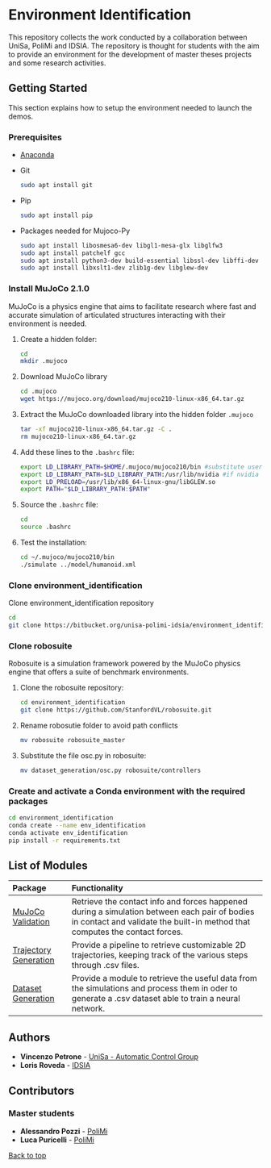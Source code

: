# Environment Identification

This repository collects the work conducted by a collaboration between UniSa, PoliMi and IDSIA. The repository is thought for students with the aim to provide an environment for the development of master theses projects and some research activities.

## Getting Started

This section explains how to setup the environment needed to launch the demos.

### Prerequisites

* [Anaconda](https://docs.conda.io/projects/conda/en/latest/user-guide/install/index.html)
* Git

   ```sh
   sudo apt install git
   ```

* Pip

   ```sh
   sudo apt install pip
   ```

* Packages needed for Mujoco-Py

   ```sh
   sudo apt install libosmesa6-dev libgl1-mesa-glx libglfw3
   sudo apt install patchelf gcc
   sudo apt install python3-dev build-essential libssl-dev libffi-dev libxml2-dev
   sudo apt install libxslt1-dev zlib1g-dev libglew-dev
   ```

### Install MuJoCo 2.1.0

MuJoCo is a physics engine that aims to facilitate research where fast and accurate simulation of articulated structures interacting with their environment is needed.

1. Create a hidden folder:

   ```sh
   cd
   mkdir .mujoco
   ```

2. Download MuJoCo library

   ```sh
   cd .mujoco
   wget https://mujoco.org/download/mujoco210-linux-x86_64.tar.gz
   ```

3. Extract the MuJoCo downloaded library into the hidden folder `.mujoco`

   ```sh
   tar -xf mujoco210-linux-x86_64.tar.gz -C .
   rm mujoco210-linux-x86_64.tar.gz
   ```

4. Add these lines to the `.bashrc` file:

   ```sh
   export LD_LIBRARY_PATH=$HOME/.mujoco/mujoco210/bin #substitute username with your username
   export LD_LIBRARY_PATH=$LD_LIBRARY_PATH:/usr/lib/nvidia #if nvidia graphic
   export LD_PRELOAD=/usr/lib/x86_64-linux-gnu/libGLEW.so
   export PATH="$LD_LIBRARY_PATH:$PATH"
   ```

5. Source the `.bashrc` file:

   ```sh
   cd
   source .bashrc
   ```

6. Test the installation:

   ```sh
   cd ~/.mujoco/mujoco210/bin
   ./simulate ../model/humanoid.xml
   ```

### Clone environment_identification

Clone environment_identification repository

   ```sh
   cd
   git clone https://bitbucket.org/unisa-polimi-idsia/environment_identification/
   ```

### Clone robosuite

Robosuite is a simulation framework powered by the MuJoCo physics engine that offers a suite of benchmark environments.

1. Clone the robosuite repository:

   ```sh
   cd environment_identification
   git clone https://github.com/StanfordVL/robosuite.git
   ```

2. Rename robosutie folder to avoid path conflicts

   ```sh
   mv robosuite robosuite_master
    ```

3. Substitute the file osc.py in robosuite:

   ```sh
   mv dataset_generation/osc.py robosuite/controllers
   ```

### Create and activate a Conda environment with the required packages

   ```sh
   cd environment_identification
   conda create --name env_identification
   conda activate env_identification
   pip install -r requirements.txt
   ```

## List of Modules

| Package                                                                       | Functionality                                      |
| :------------------------------------------------------------------------- | :------------------------------------------------- |
| [MuJoCo Validation](/mujoco_validation) | Retrieve the contact info and forces happened during a simulation between each pair of bodies in contact and validate the built-in method that computes the contact forces. |
| [Trajectory Generation](/trajectory_generation) | Provide a pipeline to retrieve customizable 2D trajectories, keeping track of the various steps through .csv files. |
| [Dataset Generation](/dataset_generation) | Provide a module to retrieve the useful data from the simulations and process them in oder to generate a .csv dataset able to train a neural network. |

## Authors

* **Vincenzo Petrone** - [UniSa - Automatic Control Group](http://www.automatica.unisa.it/)
* **Loris Roveda** - [IDSIA](https://www.idsia.ch/)

## Contributors

### Master students

* **Alessandro Pozzi** - [PoliMi](https://www.polimi.it/)
* **Luca Puricelli** - [PoliMi](https://www.polimi.it/)

[Back to top](#environment-identification)
